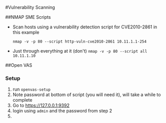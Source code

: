 #Vulnerability Scanning

##NMAP SME Scripts
* Scan hosts using a vulnerability detection script for CVE2010-2861 in this example

   `nmap -v -p 80 --script http-vuln-cve2010-2861 10.11.1.1-254`
* Just through everything at it (don't) `nmap -v -p 80 --script all 10.11.1.10`

##Open VAS

### Setup
1. run `openvas-setup`
2. Note password at bottom of script (you will need it), will take a while to complete
3. Go to https://127.0.0.1:9392
4. login using `admin` and the password from step 2
5. 
